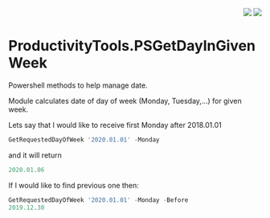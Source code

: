 
<p align="right">
 <a href="https://www.powershellgallery.com/packages/ProductivityTools.PSGetDayInGivenWeek/">
  <img src="http://cdn.productivitytools.tech/Powershell40px.png" /></a>
<a href="http://www.productivitytools.tech/get-dayingivenweek/">
<img src="http://cdn.productivitytools.tech/Blog40px.png" /><a>
</p>

# ProductivityTools.PSGetDayInGivenWeek
Powershell methods to help manage date.

Module calculates date of day of week (Monday, Tuesday,…) for given week.

Lets say that I would like to receive first Monday after 2018.01.01

```powershell
GetRequestedDayOfWeek '2020.01.01' -Monday
```
and it will return

```powershell
2020.01.06
```

If I would like to find previous one then:

```powershell
GetRequestedDayOfWeek '2020.01.01' -Monday -Before
2019.12.30
```
